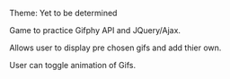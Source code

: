 Theme: Yet to be determined

Game to practice Gifphy API and JQuery/Ajax. 

Allows user to display pre chosen gifs and add thier own.

User can toggle animation of Gifs.
